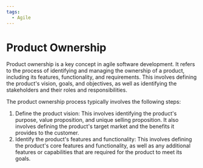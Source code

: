 ```yaml
---
tags:
  - Agile
---
```


# Product Ownership

Product ownership is a key concept in agile software development. It refers to the process of identifying and managing the ownership of a product, including its features, functionality, and requirements. This involves defining the product's vision, goals, and objectives, as well as identifying the stakeholders and their roles and responsibilities.

The product ownership process typically involves the following steps:

1. Define the product vision: This involves identifying the product's purpose, value proposition, and unique selling proposition. It also involves defining the product's target market and the benefits it provides to the customer.
2. Identify the product's features and functionality: This involves defining the product's core features and functionality, as well as any additional features or capabilities that are required for the product to meet its goals.
